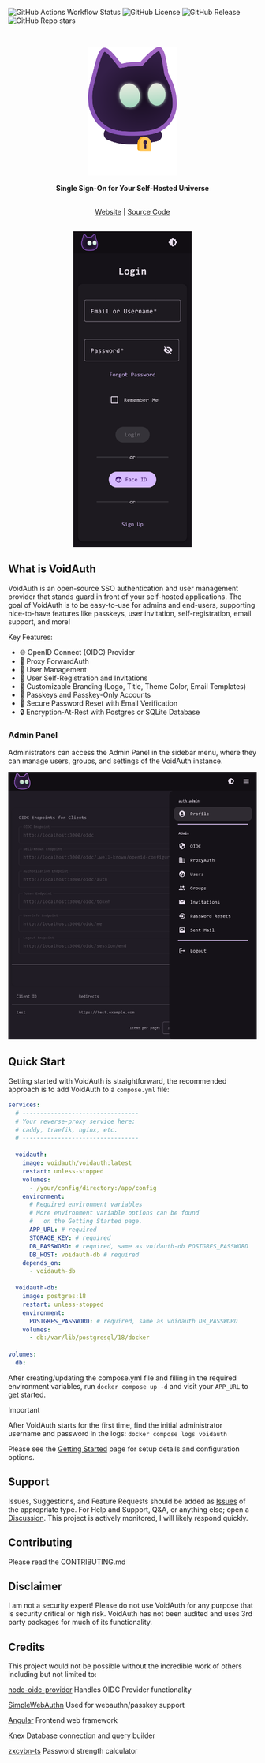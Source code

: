 ![GitHub Actions Workflow Status](https://img.shields.io/github/actions/workflow/status/voidauth/voidauth/release.yml)
![GitHub License](https://img.shields.io/github/license/voidauth/voidauth)
![GitHub Release](https://img.shields.io/github/v/release/voidauth/voidauth?logo=github)
![GitHub Repo stars](https://img.shields.io/github/stars/voidauth/voidauth?style=flat&logo=github)


<br>
<p align="center">
  <a href='https://voidauth.app'>
    <img src="https://raw.githubusercontent.com/voidauth/voidauth/refs/heads/main/docs/logo_full_text.svg" width="180" title="VoidAuth" alt="VoidAuth logo"/>
  </a>
</p>

<p align="center">
  <strong>
    Single Sign-On for Your Self-Hosted Universe
  </strong>
</p>

<br>

<div align="center">
  <a href="https://voidauth.app">Website</a> |
  <a href="https://github.com/voidauth/voidauth">Source Code</a>
</div>

<br>

<p align="center">
  <img src="https://raw.githubusercontent.com/voidauth/voidauth/refs/heads/main/docs/public/screenshots/2f8c15db-28fd-4b0e-a266-1dddd9cf9e3a.png" title="Login Portal" alt="Login Portal" width="240">
</p>

## What is VoidAuth

VoidAuth is an open-source SSO authentication and user management provider that stands guard in front of your self-hosted applications. The goal of VoidAuth is to be easy-to-use for admins and end-users, supporting nice-to-have features like passkeys, user invitation, self-registration, email support, and more!

Key Features:

- 🌐 OpenID Connect (OIDC) Provider
- 🔄 Proxy ForwardAuth
- 👤 User Management
- 📨 User Self-Registration and Invitations
- 🎨 Customizable Branding (Logo, Title, Theme Color, Email Templates)
- 🔑 Passkeys and Passkey-Only Accounts
- 📧 Secure Password Reset with Email Verification
- 🔒 Encryption-At-Rest with Postgres or SQLite Database

### Admin Panel

Administrators can access the Admin Panel in the sidebar menu, where they can manage users, groups, and settings of the VoidAuth instance.

<p align="center">
  <img src="https://raw.githubusercontent.com/voidauth/voidauth/refs/heads/main/docs/public/screenshots/admin_panel.png" title="Admin Panel" alt="An Admin Page with the Admin Side Panel Open" width="600">
</p>

## Quick Start

Getting started with VoidAuth is straightforward, the recommended approach is to add VoidAuth to a `compose.yml` file:

``` yaml
services:
  # ---------------------------------
  # Your reverse-proxy service here:
  # caddy, traefik, nginx, etc.
  # ---------------------------------

  voidauth: 
    image: voidauth/voidauth:latest
    restart: unless-stopped
    volumes:
      - /your/config/directory:/app/config
    environment:
      # Required environment variables
      # More environment variable options can be found 
      #   on the Getting Started page.
      APP_URL: # required
      STORAGE_KEY: # required
      DB_PASSWORD: # required, same as voidauth-db POSTGRES_PASSWORD
      DB_HOST: voidauth-db # required
    depends_on:
      - voidauth-db

  voidauth-db:
    image: postgres:18
    restart: unless-stopped
    environment:
      POSTGRES_PASSWORD: # required, same as voidauth DB_PASSWORD
    volumes:
      - db:/var/lib/postgresql/18/docker

volumes:
  db:
```

After creating/updating the compose.yml file and filling in the required environment variables, run `docker compose up -d` and visit your `APP_URL` to get started.

> [!IMPORTANT]
> After VoidAuth starts for the first time, find the initial administrator username and password in the logs: `docker compose logs voidauth`

Please see the [Getting Started](https://voidauth.app/#/Getting-Started) page for setup details and configuration options.

## Support

Issues, Suggestions, and Feature Requests should be added as [Issues](https://github.com/voidauth/voidauth/issues) of the appropriate type. For Help and Support, Q&A, or anything else; open a [Discussion](https://github.com/orgs/voidauth/discussions). This project is actively monitored, I will likely respond quickly.

## Contributing

Please read the CONTRIBUTING.md

## Disclaimer

I am not a security expert! Please do not use VoidAuth for any purpose that is security critical or high risk. VoidAuth has not been audited and uses 3rd party packages for much of its functionality.

## Credits

This project would not be possible without the incredible work of others including but not limited to:

[node-oidc-provider](https://github.com/panva/node-oidc-provider) Handles OIDC Provider functionality

[SimpleWebAuthn](https://github.com/MasterKale/SimpleWebAuthn) Used for webauthn/passkey support

[Angular](https://angular.dev) Frontend web framework

[Knex](https://knexjs.org/) Database connection and query builder

[zxcvbn-ts](https://zxcvbn-ts.github.io/zxcvbn/) Password strength calculator
